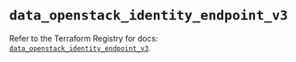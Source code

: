 # `data_openstack_identity_endpoint_v3`

Refer to the Terraform Registry for docs: [`data_openstack_identity_endpoint_v3`](https://registry.terraform.io/providers/terraform-provider-openstack/openstack/3.0.0/docs/data-sources/identity_endpoint_v3).
